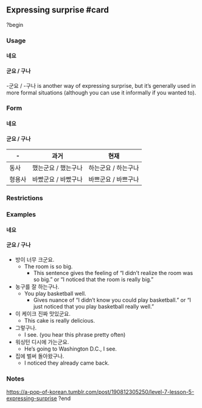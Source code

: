 ## Expressing surprise #card
?begin
### Usage
#### 네요
#### 군요 / 구나
-군요 / -구나 is another way of expressing surprise, but it’s generally used in more formal situations (although you can use it informally if you wanted to).
### Form
#### 네요
#### 군요 / 구나
| -   | 과거          | 현재          |
| --- | ----------- | ----------- |
| 동사  | 했는군요 / 했는구나 | 하는군요 / 하는구나 |
| 형용사 | 바빴군요 / 바빴구나 | 바쁘군요 / 바쁘구나 |
### Restrictions
### Examples
#### 네요
#### 군요 / 구나
- 방이 너무 크군요.
	- The room is so big.
		- This sentence gives the feeling of “I didn’t realize the room was so big.” or “I noticed that the room is really big.”
- 농구를 잘 하는구나. 
	- You play basketball well.
		- Gives nuance of “I didn’t know you could play basketball.” or “I just noticed that you play basketball really well.”
- 이 케이크 진짜 맛있군요. 
	- This cake is really delicious.
- 그렇구나.
	- I see. (you hear this phrase pretty often)
- 워싱턴 디시에 가는군요. 
	- He’s going to Washington D.C., I see.
- 집에 벌써 돌아왔구나.
	- I noticed they already came back.
### Notes
https://a-pop-of-korean.tumblr.com/post/190812305250/level-7-lesson-5-expressing-surprise
?end
